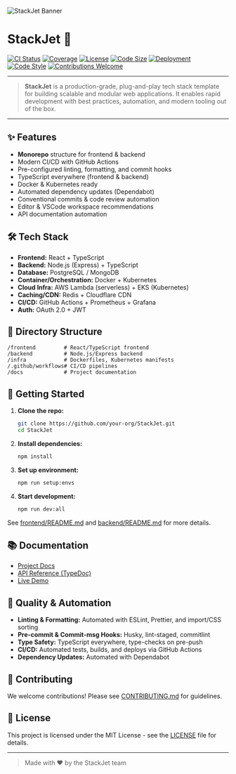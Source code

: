 ![StackJet Banner](https://raw.githubusercontent.com/your-org/StackJet/main/docs/banner.png)

# StackJet 🚀

[![CI Status](https://img.shields.io/github/actions/workflow/status/your-org/StackJet/ci.yml?branch=main&label=CI&logo=github)](https://github.com/your-org/StackJet/actions/workflows/ci.yml)
[![Coverage](https://img.shields.io/codecov/c/github/your-org/StackJet?logo=codecov)](https://codecov.io/gh/your-org/StackJet)
[![License](https://img.shields.io/github/license/your-org/StackJet?color=yellow)](LICENSE)
[![Code Size](https://img.shields.io/github/languages/code-size/your-org/StackJet?logo=github)](https://github.com/your-org/StackJet)
[![Deployment](https://img.shields.io/github/deployments/your-org/StackJet/production?label=Deployment&logo=vercel)](https://github.com/your-org/StackJet/deployments)
[![Code Style](https://img.shields.io/badge/code%20style-prettier-ff69b4.svg?logo=prettier)](https://prettier.io/)
[![Contributions Welcome](https://img.shields.io/badge/contributions-welcome-brightgreen.svg)](CONTRIBUTING.md)

---

> **StackJet** is a production-grade, plug-and-play tech stack template for building scalable and modular web applications. It enables rapid development with best practices, automation, and modern tooling out of the box.

---

## ✨ Features

- **Monorepo** structure for frontend & backend
- Modern CI/CD with GitHub Actions
- Pre-configured linting, formatting, and commit hooks
- TypeScript everywhere (frontend & backend)
- Docker & Kubernetes ready
- Automated dependency updates (Dependabot)
- Conventional commits & code review automation
- Editor & VSCode workspace recommendations
- API documentation automation

## 🛠️ Tech Stack

- **Frontend:** React + TypeScript
- **Backend:** Node.js (Express) + TypeScript
- **Database:** PostgreSQL / MongoDB
- **Container/Orchestration:** Docker + Kubernetes
- **Cloud Infra:** AWS Lambda (serverless) + EKS (Kubernetes)
- **Caching/CDN:** Redis + Cloudflare CDN
- **CI/CD:** GitHub Actions + Prometheus + Grafana
- **Auth:** OAuth 2.0 + JWT

## 📁 Directory Structure

```
/frontend         # React/TypeScript frontend
/backend          # Node.js/Express backend
/infra            # Dockerfiles, Kubernetes manifests
/.github/workflows# CI/CD pipelines
/docs             # Project documentation
```

## 🚀 Getting Started

1. **Clone the repo:**
   ```bash
   git clone https://github.com/your-org/StackJet.git
   cd StackJet
   ```
2. **Install dependencies:**
   ```bash
   npm install
   ```
3. **Set up environment:**
   ```bash
   npm run setup:envs
   ```
4. **Start development:**
   ```bash
   npm run dev:all
   ```

See [frontend/README.md](frontend/README.md) and [backend/README.md](backend/README.md) for more details.

## 📚 Documentation

- [Project Docs](docs/setup.md)
- [API Reference (TypeDoc)](docs/api/index.html)
- [Live Demo](https://stackjet-demo.example.com)

## 🧪 Quality & Automation

- **Linting & Formatting:** Automated with ESLint, Prettier, and import/CSS sorting
- **Pre-commit & Commit-msg Hooks:** Husky, lint-staged, commitlint
- **Type Safety:** TypeScript everywhere, type-checks on pre-push
- **CI/CD:** Automated tests, builds, and deploys via GitHub Actions
- **Dependency Updates:** Automated with Dependabot

## 🤝 Contributing

We welcome contributions! Please see [CONTRIBUTING.md](CONTRIBUTING.md) for guidelines.

## 📄 License

This project is licensed under the MIT License - see the [LICENSE](LICENSE) file for details.

---

> Made with ❤️ by the StackJet team
